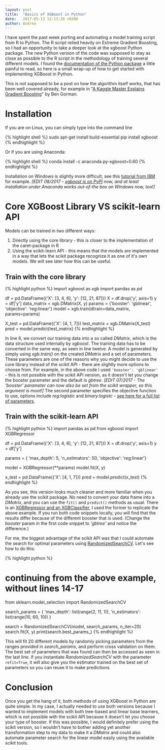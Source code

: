 ```yaml
---
layout: post
title:  "Basics of XGBoost in Python"
date:   2017-05-13 12:13:20 +0200
author: Andrea
---
```


I have spent the past week porting and automating a model training script from R to Python. The R script relied heavily on Extreme Gradient Boosting, so I had an opportunity to take a deeper look at the xgboost Python package. The new Python version of the code was supposed to stay as close as possible to the R script in the methodology of training several different models. I found the [documentation of the Python package][xgboost-docs] a little painful to read, so here is a small wrap-up of how to get started with implementing XGBoost in Python.

This is not supposed to be a post on how the algorithm itself works, that has been well covered already, for example in "[A Kaggle Master Explains Gradient Boosting][kaggle-master-xgboost]" by Ben Gorman.



# Installation

If you are on Linux, you can simply type into the command line

{% highlight shell %}
sudo apt-get install build-essential
pip install xgboost
{% endhighlight %}

Or if you are using Anaconda:

{% highlight shell %}
conda install -c anaconda py-xgboost=0.60
{% endhighlight %}

Installation on Windows is slightly more difficult, see this [tutorial from IBM][install-tutorial-ibm] for example.
*[EDIT 08/2017 - [xgboost is on PyPI][xgboost-pypi] now, and at least installation under Anaconda works out-of-the box on Windows now, too!]*



# Core XGBoost Library VS scikit-learn API

Models can be trained in two different ways:

1. Directly using the core library - this is closer to the implementation of the caret-package in R
2. Using the scikit-learn API - this means that the models are implemented in a way that lets the scikit package recognize it as one of it's own models. We will see later how this can be useful.


## Train with the core library

{% highlight python %}
import xgboost as xgb
import pandas as pd

df = pd.DataFrame({'X': [3, 4, 6], 'y': [12, 21, 87]})
X = df.drop('y', axis=1)
y = df['y']
data_matrix = xgb.DMatrix(X, y)
params = {'booster': 'gblinear', 'objective': 'reg:linear'}
model = xgb.train(dtrain=data_matrix, params=params)

X_test = pd.DataFrame({'X': [4, 1, 7]})
test_matrix = xgb.DMatrix(X_test)
pred = model.predict(test_matrix)
{% endhighlight %}

In line 6, we convert our training data into a so called *DMatrix*, which is the data structure used internally by *xgboost*. The training data has to be converted in the same way, as seen in line twelve. A model is generated by simply using *xgb.train()* on the created *DMatrix* and a set of parameters.
These parameters are one of the reasons why you might decide to use the core library instead of the scikit API - there are slightly more options to choose from. For example, in the above code I used `'booster': 'gblinear'` - this is not possible with the scikit API version, as it doesn't let you change the booster parameter and the default is *gbtree*.
*[EDIT 07/2017 - The 'booster' parameter can now also be set from the scikit wrapper, so this argument is moot!]*
The second parameter specifies the objective function to use, options include *reg:logistic* and *binary:logistc* - [see here for a full list of parameters][xgboost-params].



## Train with the scikit-learn API

{% highlight python %}
import pandas as pd
from xgboost import XGBRegressor

df = pd.DataFrame({'X': [3, 4, 6], 'y': [12, 21, 87]})
X = df.drop('y', axis=1)
y = df['y']

params = {
    'max_depth': 5,
    'n_estimators': 50,
    'objective': 'reg:linear'}

model = XGBRegressor(**params)
model.fit(X, y)

x_test = pd.DataFrame({'X': [4, 1, 7]})
pred = model.predict(x_test)
{% endhighlight %}

As you see, this version looks much cleaner and more familiar when you already use the scikit package. No need to convert your data frame into a *DMatrix*, and you can use the `fit()` and `predict()` methods as usual. There is an [XGBRegressor and an XGBClassifier][xgboost-scikit-models], I used the former to replicate the above example. If you run both code snippets locally, you will find that the results differ because of the different booster that is used. (Change the *booster* param in the first code snippet to *'gbtree'* and notice the difference.)

For me, the biggest advantage of the scikit API was that I could automate the search for optimal parameters using [RandomizedSearchCV][random-search-cv]. Let's see how to do this:

{% highlight python %}
# continuing from the above example, without lines 14-17
from sklearn.model_selection import RandomizedSearchCV

search_params = {
    'max_depth': list(range(2, 11, 1)),
    'n_estimators': list(range(10, 60, 10))
}

search = RandomizedSearchCV(model, search_params, n_iter=20)
search.fit(X, y)
print(search.best_params_)
{% endhighlight %}

This will fit 20 different models by randomly picking parameters from the ranges provided in *search_params*, and perform cross validation on them. The best set of parameters that was found can then be accessed as seen in the last line. If you instantiate *RandomizedSearchCV* with the parameter `refit=True`, it will also give you the estimator trained on the best set of parameters so you can reuse it to make predictions.



# Conclusion

Once you get the hang of it, both methods of using XGBoost in Python are quite simple. In my case, I actually needed to use both versions because I wanted to implement models with both tree-based and linear base learners, which is not possible with the scikit API because it doesn't let you choose your type of booster. If this was possible, I would definitely prefer using the scikit version, so I wouldn't have to bother adding yet another transformation step to my data to make it a *DMatrix* and could also automate parameter search for the linear model easily using the available scikit tools.


[xgboost-docs]: http://xgboost.readthedocs.io/en/latest/python/python_intro.html
[kaggle-master-xgboost]: http://blog.kaggle.com/2017/01/23/a-kaggle-master-explains-gradient-boosting/
[install-tutorial-ibm]: https://www.ibm.com/developerworks/community/blogs/jfp/entry/Installing_XGBoost_For_Anaconda_on_Windows?lang=en
[xgboost-pypi]: https://pypi.python.org/pypi/xgboost/
[xgboost-params]: http://xgboost.readthedocs.io/en/latest//parameter.html#learning-task-parameters
[xgboost-scikit-models]: http://xgboost.readthedocs.io/en/latest/python/python_api.html#module-xgboost.sklearn
[random-search-cv]: http://scikit-learn.org/stable/modules/generated/sklearn.model_selection.RandomizedSearchCV.html